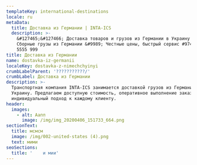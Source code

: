 ```yaml
---
templateKey: international-destinations
locale: ru
metaData:
  title: Доставка из Германии | INTA-ICS
  description: >-
    &#127465;&#127466; Доставка товаров и грузов из Германии в Украину &#9989;
    Сборные грузы из Германии &#9989; Честные цены, быстрый сервис #9742; 068
    5555 999
title: Доставка из Германии
name: dostavka-iz-germanii
localeKey: dostavka-z-nimechchyinyi
crumbLabelParent: '???????????/'
crumbLabel: Доставка из Германии
description: >-
  Транспортная компания INTA-ICS занимается доставкой грузов из Германии в
  Украину. Предлагаем доступную стоимость, оперативное выполнение заказа и
  индивидуальный подход к каждому клиенту.
header:
  images:
    - alt: Аапп
      image: /img/img_20200406_151733_664.png
sectionText:
  title: мсмсм
  image: /img/002-united-states (4).png
  text: мими
seoSections:
  title: '    и мии'
---
```

